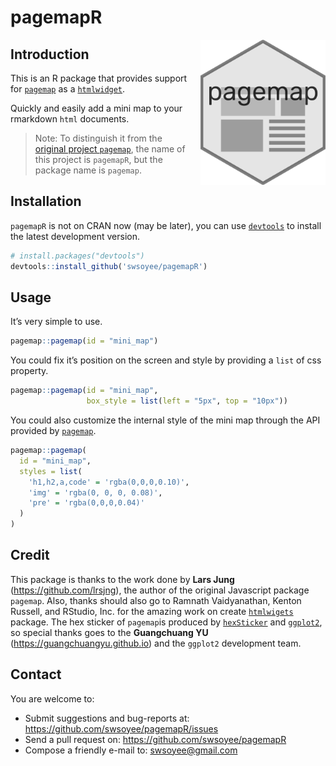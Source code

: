 <!--
%\VignetteEngine{knitr::rmarkdown}
%\VignetteIndexEntry{Introduction to pagemap}
-->

pagemapR
========

<img src='./vignettes/pagemap.png' width='200' align='right' style='max-width:50%;margin-left:20px;'>

Introduction
------------

This is an R package that provides support for [`pagemap`](https://larsjung.de/pagemap/) as a [`htmlwidget`](http://htmlwidgets.org/).

Quickly and easily add a mini map to your rmarkdown `html` documents.

> Note: To distinguish it from the [original project `pagemap`](https://larsjung.de/pagemap/), the name of this project is `pagemapR`, but the package name is `pagemap`.

Installation
------------

`pagemapR` is not on CRAN now (may be later), you can use [`devtools`](https://www.r-project.org/nosvn/pandoc/devtools.html) to install the latest development version.

``` r
# install.packages("devtools")
devtools::install_github('swsoyee/pagemapR')
```

Usage
-----

It’s very simple to use.

``` r
pagemap::pagemap(id = "mini_map")
```

You could fix it’s position on the screen and style by providing a `list` of css property.

``` r
pagemap::pagemap(id = "mini_map",
                 box_style = list(left = "5px", top = "10px"))
```

You could also customize the internal style of the mini map through the API provided by [`pagemap`](https://larsjung.de/pagemap/).

``` r
pagemap::pagemap(
  id = "mini_map",
  styles = list(
    'h1,h2,a,code' = 'rgba(0,0,0,0.10)',
    'img' = 'rgba(0, 0, 0, 0.08)',
    'pre' = 'rgba(0,0,0,0.04)'
  )
)
```

Credit
------

This package is thanks to the work done by **Lars Jung** (<a href="https://github.com/lrsjng" class="uri">https://github.com/lrsjng</a>), the author of the original Javascript package `pagemap`. Also, thanks should also go to Ramnath Vaidyanathan, Kenton Russell, and RStudio, Inc. for the amazing work on create [`htmlwigets`](https://www.htmlwidgets.org/) package. The hex sticker of `pagemap`is produced by [`hexSticker`](https://github.com/GuangchuangYu/hexSticker) and [`ggplot2`](https://ggplot2.tidyverse.org/), so special thanks goes to the **Guangchuang YU** (<a href="https://guangchuangyu.github.io" class="uri">https://guangchuangyu.github.io</a>) and the `ggplot2` development team.

Contact
-------

You are welcome to:

-   Submit suggestions and bug-reports at:
    <a href="https://github.com/swsoyee/pagemapR/issues" class="uri">https://github.com/swsoyee/pagemapR/issues</a>
-   Send a pull request on: <a href="https://github.com/swsoyee/pagemapR" class="uri">https://github.com/swsoyee/pagemapR</a>
-   Compose a friendly e-mail to: <a href="mailto:swsoyee@gmail.com" class="email">swsoyee@gmail.com</a>
